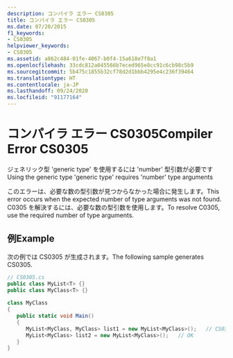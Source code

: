 ```yaml
---
description: コンパイラ エラー CS0305
title: コンパイラ エラー CS0305
ms.date: 07/20/2015
f1_keywords:
- CS0305
helpviewer_keywords:
- CS0305
ms.assetid: a862c484-01fe-4067-b0f4-15a618e7f8a1
ms.openlocfilehash: 33cdc812a045566b7eced965e8cc91c6cb98c5b9
ms.sourcegitcommit: 5b475c1855b32cf78d2d1bbb4295e4c236f39464
ms.translationtype: HT
ms.contentlocale: ja-JP
ms.lasthandoff: 09/24/2020
ms.locfileid: "91177164"
---
```

# <a name="compiler-error-cs0305"></a><span data-ttu-id="fb7b1-103">コンパイラ エラー CS0305</span><span class="sxs-lookup"><span data-stu-id="fb7b1-103">Compiler Error CS0305</span></span>

<span data-ttu-id="fb7b1-104">ジェネリック型 'generic type' を使用するには 'number' 型引数が必要です</span><span class="sxs-lookup"><span data-stu-id="fb7b1-104">Using the generic type 'generic type' requires 'number' type arguments</span></span>  
  
 <span data-ttu-id="fb7b1-105">このエラーは、必要な数の型引数が見つからなかった場合に発生します。</span><span class="sxs-lookup"><span data-stu-id="fb7b1-105">This error occurs when the expected number of type arguments was not found.</span></span> <span data-ttu-id="fb7b1-106">C0305 を解決するには、必要な数の型引数を使用します。</span><span class="sxs-lookup"><span data-stu-id="fb7b1-106">To resolve C0305, use the required number of type arguments.</span></span>  
  
## <a name="example"></a><span data-ttu-id="fb7b1-107">例</span><span class="sxs-lookup"><span data-stu-id="fb7b1-107">Example</span></span>  

 <span data-ttu-id="fb7b1-108">次の例では CS0305 が生成されます。</span><span class="sxs-lookup"><span data-stu-id="fb7b1-108">The following sample generates CS0305.</span></span>  
  
```csharp  
// CS0305.cs  
public class MyList<T> {}  
public class MyClass<T> {}  
  
class MyClass  
{  
   public static void Main()  
   {  
      MyList<MyClass, MyClass> list1 = new MyList<MyClass>();   // CS0305  
      MyList<MyClass> list2 = new MyList<MyClass>();   // OK  
   }  
}  
```
